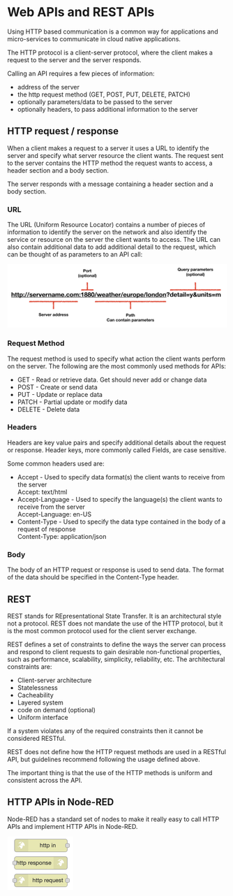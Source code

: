 # Web APIs and REST APIs

Using HTTP based communication is a common way for applications and micro-services to communicate in cloud native applications.

The HTTP protocol is a client-server protocol, where the client makes a request to the server and the server responds.

Calling an API requires a few pieces of information:

- address of the server
- the http request method (GET, POST, PUT, DELETE, PATCH)
- optionally parameters/data to be passed to the server
- optionally headers, to pass additional information to the server

## HTTP request / response

When a client makes a request to a server it uses a URL to identify the server and specify what server resource the client wants.  The request sent to the server contains the HTTP method the request wants to access, a header section and a body section.

The server responds with a message containing a header section and a body section.

### URL

The URL (Uniform Resource Locator) contains a number of pieces of information to identify the server on the network and also identify the service or resource on the server the client wants to access.  The URL can also contain additional data to add additional detail to the request, which can be thought of as parameters to an API call:

![URL parts](image/URL.png)

### Request Method

The request method is used to specify what action the client wants perform on the server.  The following are the most commonly used methods for APIs:

- GET - Read or retrieve data.  Get should never add or change data
- POST - Create or send data
- PUT - Update or replace data
- PATCH - Partial update or modify data
- DELETE - Delete data

### Headers

Headers are key value pairs and specify additional details about the request or response.  Header keys, more commonly called Fields, are case sensitive.

Some common headers used are:

- Accept - Used to specify data format(s) the client wants to receive from the server  
  Accept: text/html
- Accept-Language - Used to specify the language(s) the client wants to receive from the server  
  Accept-Language: en-US
- Content-Type - Used to specify the data type contained in the body of a request of response  
  Content-Type: application/json

### Body

The body of an HTTP request or response is used to send data.  The format of the data should be specified in the Content-Type header.

## REST

REST stands for REpresentational State Transfer.  It is an architectural style not a protocol.  REST does not mandate the use of the HTTP protocol, but it is the most common protocol used for the client server exchange.

REST defines a set of constraints to define the ways the server can process and respond to client requests to gain desirable non-functional properties, such as performance, scalability, simplicity, reliability, etc. The architectural constraints are:

- Client-server architecture
- Statelessness
- Cacheability
- Layered system
- code on demand (optional)
- Uniform interface

If a system violates any of the required constraints then it cannot be considered RESTful.

REST does not define how the HTTP request methods are used in a RESTful API, but guidelines recommend following the usage defined above.

The important thing is that the use of the HTTP methods is uniform and consistent across the API.

## HTTP APIs in Node-RED

Node-RED has a standard set of nodes to make it really easy to call HTTP APIs and implement HTTP APIs in Node-RED.

![http nodes](image/httpNodes.png)
